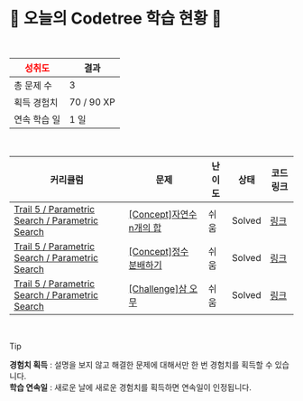 # 🌲 오늘의 Codetree 학습 현황 🌲

<br />

| <span style="color:red;display:block;text-align:center;"> **성취도**</span> | 결과 |
|---|---|
| 총 문제 수 | 3 |
| 획득 경험치 | 70 / 90 XP |
| 연속 학습 일 | 1 일 |

<br />

|커리큘럼|문제|난이도|상태|코드 링크|
|---|---|---|---|---|
|[Trail 5 / Parametric Search / Parametric Search](https://www.codetree.ai/trail-info/intermediate-mid/)|[[Concept]자연수 n개의 합](https://www.codetree.ai/trails/complete/curated-cards/intro-sum-of-n-natural-numbers/)|쉬움|Solved|[링크](https://github.com/taehee129/codetree-TILs/blob/main/250613/%EC%9E%90%EC%97%B0%EC%88%98%20n%EA%B0%9C%EC%9D%98%20%ED%95%A9/sum-of-n-natural-numbers.py)|
|[Trail 5 / Parametric Search / Parametric Search](https://www.codetree.ai/trail-info/intermediate-mid/)|[[Concept]정수 분배하기](https://www.codetree.ai/trails/complete/curated-cards/intro-distributing-integers/)|쉬움|Solved|[링크](https://github.com/taehee129/codetree-TILs/blob/main/250613/%EC%A0%95%EC%88%98%20%EB%B6%84%EB%B0%B0%ED%95%98%EA%B8%B0/distributing-integers.py)|
|[Trail 5 / Parametric Search / Parametric Search](https://www.codetree.ai/trail-info/intermediate-mid/)|[[Challenge]삼 오 무](https://www.codetree.ai/trails/complete/curated-cards/challenge-three-five-moo/)|쉬움|Solved|[링크](https://github.com/taehee129/codetree-TILs/blob/main/250613/%EC%82%BC%20%EC%98%A4%20%EB%AC%B4/three-five-moo.py)|


<br />

> [!TIP]
> **경험치 획득** : 설명을 보지 않고 해결한 문제에 대해서만 한 번 경험치를 획득할 수 있습니다.  
> **학습 연속일** : 새로운 날에 새로운 경험치를 획득하면 연속일이 인정됩니다.


